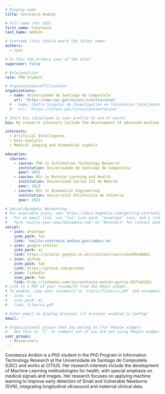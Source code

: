 ```yaml
---
# Display name
title: Constanza Andión

# Full name (for SEO)
first_name: Constanza
last_name: Andión

# Username (this should match the folder name)
authors:
  - cons

# Is this the primary user of the site?
superuser: false

# Role/position
role: PhD Student

# Organizations/Affiliations
organizations:
  - name: Universidade de Santiago de Compostela
    url: 'https://www.usc.gal/es/usc/institucional'
  # - name: Centro Singular de Investigación en Tecnoloxías Intelixentes
  #   url: 'https://citius.gal/citius/presentation/'

# Short bio (displayed in user profile at end of posts)
bio: My research interests include the development of advanced machine learning methodologies.

interests:
  - Artificial Intelligence
  - Data analysis
  - Medical imaging and biomedical signals

education:
  courses:
    - course: PhD in Information Technology Research
      institution: Universidade de Santiago de Compostela
      year: 2025
    - course: MSc in Machine Learning and Health
      institution: Universidad Carlos III de Madrid
      year: 2023
    - course: BSc in Biomedical Engineering
      institution: Universitat Politècnica de València
      year: 2021

# Social/Academic Networking
# For available icons, see: https://docs.hugoblox.com/getting-started/page-builder/#icons
#   For an email link, use "fas" icon pack, "envelope" icon, and a link in the
#   form "mailto:your-email@example.com" or "#contact" for contact widget.
social:
  - icon: envelope
    icon_pack: fas
    link: 'mailto:constanza.andion.garcia@usc.es'
  - icon: google-scholar
    icon_pack: ai
    link: https://scholar.google.co.uk/citations?user=sIwtMXoAAAAJ
  - icon: github
    icon_pack: fab
    link: https://github.com/gcushen
  - icon: linkedin
    icon_pack: fab
    link: http://linkedin.com/in/constanza-andión-garcía-0377a9192/
# Link to a PDF of your resume/CV from the About widget.
# To enable, copy your resume/CV to `static/files/cv.pdf` and uncomment the lines below.
# - icon: cv
#   icon_pack: ai
#   link: files/cv.pdf

# Enter email to display Gravatar (if Gravatar enabled in Config)
email: ''

# Organizational groups that you belong to (for People widget)
#   Set this to `[]` or comment out if you are not using People widget.
user_groups:
  - Researchers
---
```


Constanza Andión is a PhD student in the PhD Program in Information Technology Research at the Universidade de Santiago de Compostela (USC) and works at CITIUS. Her research interests include the development of Machine Learning methodologies for health, with special emphasis on medical signals and images. Her research focuses on applying machine learning to improve early detection of Small and Vulnerable Newborns (SVN), integrating longitudinal ultrasound and maternal clinical data.


